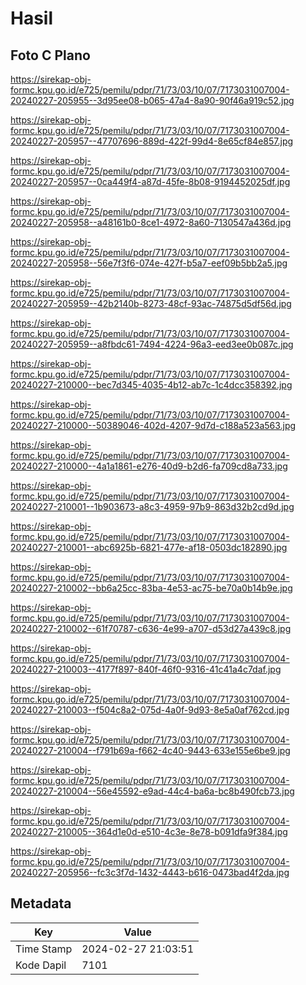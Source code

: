# Hasil

## Foto C Plano

https://sirekap-obj-formc.kpu.go.id/e725/pemilu/pdpr/71/73/03/10/07/7173031007004-20240227-205955--3d95ee08-b065-47a4-8a90-90f46a919c52.jpg

https://sirekap-obj-formc.kpu.go.id/e725/pemilu/pdpr/71/73/03/10/07/7173031007004-20240227-205957--47707696-889d-422f-99d4-8e65cf84e857.jpg

https://sirekap-obj-formc.kpu.go.id/e725/pemilu/pdpr/71/73/03/10/07/7173031007004-20240227-205957--0ca449f4-a87d-45fe-8b08-9194452025df.jpg

https://sirekap-obj-formc.kpu.go.id/e725/pemilu/pdpr/71/73/03/10/07/7173031007004-20240227-205958--a48161b0-8ce1-4972-8a60-7130547a436d.jpg

https://sirekap-obj-formc.kpu.go.id/e725/pemilu/pdpr/71/73/03/10/07/7173031007004-20240227-205958--56e7f3f6-074e-427f-b5a7-eef09b5bb2a5.jpg

https://sirekap-obj-formc.kpu.go.id/e725/pemilu/pdpr/71/73/03/10/07/7173031007004-20240227-205959--42b2140b-8273-48cf-93ac-74875d5df56d.jpg

https://sirekap-obj-formc.kpu.go.id/e725/pemilu/pdpr/71/73/03/10/07/7173031007004-20240227-205959--a8fbdc61-7494-4224-96a3-eed3ee0b087c.jpg

https://sirekap-obj-formc.kpu.go.id/e725/pemilu/pdpr/71/73/03/10/07/7173031007004-20240227-210000--bec7d345-4035-4b12-ab7c-1c4dcc358392.jpg

https://sirekap-obj-formc.kpu.go.id/e725/pemilu/pdpr/71/73/03/10/07/7173031007004-20240227-210000--50389046-402d-4207-9d7d-c188a523a563.jpg

https://sirekap-obj-formc.kpu.go.id/e725/pemilu/pdpr/71/73/03/10/07/7173031007004-20240227-210000--4a1a1861-e276-40d9-b2d6-fa709cd8a733.jpg

https://sirekap-obj-formc.kpu.go.id/e725/pemilu/pdpr/71/73/03/10/07/7173031007004-20240227-210001--1b903673-a8c3-4959-97b9-863d32b2cd9d.jpg

https://sirekap-obj-formc.kpu.go.id/e725/pemilu/pdpr/71/73/03/10/07/7173031007004-20240227-210001--abc6925b-6821-477e-af18-0503dc182890.jpg

https://sirekap-obj-formc.kpu.go.id/e725/pemilu/pdpr/71/73/03/10/07/7173031007004-20240227-210002--bb6a25cc-83ba-4e53-ac75-be70a0b14b9e.jpg

https://sirekap-obj-formc.kpu.go.id/e725/pemilu/pdpr/71/73/03/10/07/7173031007004-20240227-210002--61f70787-c636-4e99-a707-d53d27a439c8.jpg

https://sirekap-obj-formc.kpu.go.id/e725/pemilu/pdpr/71/73/03/10/07/7173031007004-20240227-210003--4177f897-840f-46f0-9316-41c41a4c7daf.jpg

https://sirekap-obj-formc.kpu.go.id/e725/pemilu/pdpr/71/73/03/10/07/7173031007004-20240227-210003--f504c8a2-075d-4a0f-9d93-8e5a0af762cd.jpg

https://sirekap-obj-formc.kpu.go.id/e725/pemilu/pdpr/71/73/03/10/07/7173031007004-20240227-210004--f791b69a-f662-4c40-9443-633e155e6be9.jpg

https://sirekap-obj-formc.kpu.go.id/e725/pemilu/pdpr/71/73/03/10/07/7173031007004-20240227-210004--56e45592-e9ad-44c4-ba6a-bc8b490fcb73.jpg

https://sirekap-obj-formc.kpu.go.id/e725/pemilu/pdpr/71/73/03/10/07/7173031007004-20240227-210005--364d1e0d-e510-4c3e-8e78-b091dfa9f384.jpg

https://sirekap-obj-formc.kpu.go.id/e725/pemilu/pdpr/71/73/03/10/07/7173031007004-20240227-205956--fc3c3f7d-1432-4443-b616-0473bad4f2da.jpg


## Metadata

| Key        | Value               |
| ---------- | ------------------- |
| Time Stamp | 2024-02-27 21:03:51 |
| Kode Dapil | 7101                |



